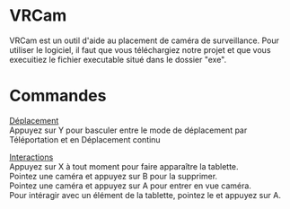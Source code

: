 # VRCam

VRCam est un outil d'aide au placement de caméra de surveillance.
Pour utiliser le logiciel, il faut que vous téléchargiez notre projet et que vous execuitiez le fichier executable situé dans le dossier "exe".

# __Commandes__
<ins>Déplacement</ins>   
Appuyez sur Y pour basculer entre le mode de déplacement par Téléportation et en Déplacement continu

<ins>Interactions</ins>  
Appuyez sur X à tout moment pour faire apparaître la tablette.  
Pointez une caméra et appuyez sur B pour la supprimer.  
Pointez une caméra et appuyez sur A pour entrer en vue caméra.  
Pour intéragir avec un élément de la tablette, pointez le et appuyez sur A.  

